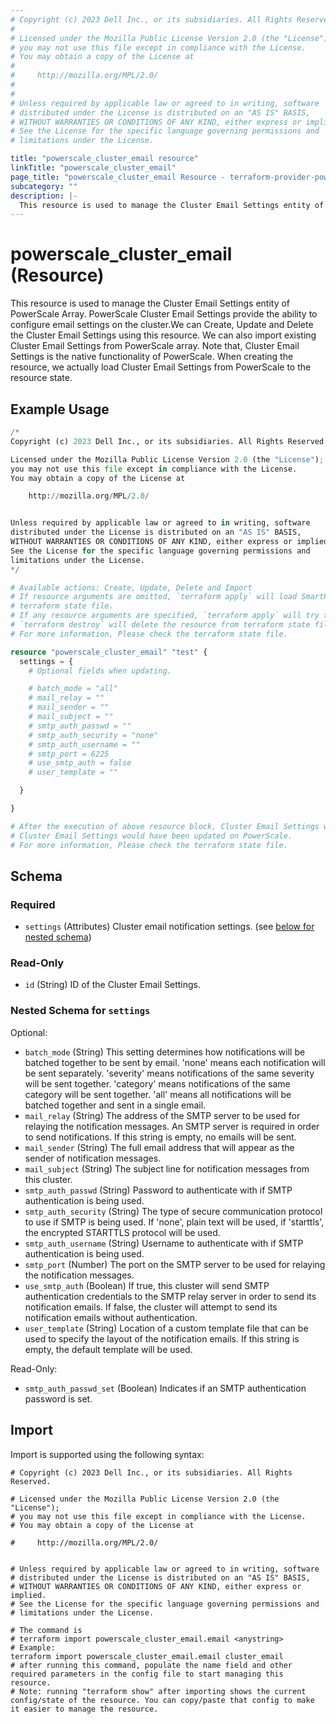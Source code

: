 ```yaml
---
# Copyright (c) 2023 Dell Inc., or its subsidiaries. All Rights Reserved.
#
# Licensed under the Mozilla Public License Version 2.0 (the "License");
# you may not use this file except in compliance with the License.
# You may obtain a copy of the License at
#
#     http://mozilla.org/MPL/2.0/
#
#
# Unless required by applicable law or agreed to in writing, software
# distributed under the License is distributed on an "AS IS" BASIS,
# WITHOUT WARRANTIES OR CONDITIONS OF ANY KIND, either express or implied.
# See the License for the specific language governing permissions and
# limitations under the License.

title: "powerscale_cluster_email resource"
linkTitle: "powerscale_cluster_email"
page_title: "powerscale_cluster_email Resource - terraform-provider-powerscale"
subcategory: ""
description: |-
  This resource is used to manage the Cluster Email Settings entity of PowerScale Array. PowerScale Cluster Email Settings provide the ability to configure email settings on the cluster.We can Create, Update and Delete the Cluster Email Settings using this resource. We can also import existing Cluster Email Settings from PowerScale array. Note that, Cluster Email Settings is the native functionality of PowerScale. When creating the resource, we actually load Cluster Email Settings from PowerScale to the resource state.
---
```


# powerscale_cluster_email (Resource)

This resource is used to manage the Cluster Email Settings entity of PowerScale Array. PowerScale Cluster Email Settings provide the ability to configure email settings on the cluster.We can Create, Update and Delete the Cluster Email Settings using this resource. We can also import existing Cluster Email Settings from PowerScale array. Note that, Cluster Email Settings is the native functionality of PowerScale. When creating the resource, we actually load Cluster Email Settings from PowerScale to the resource state.


## Example Usage

```terraform
/*
Copyright (c) 2023 Dell Inc., or its subsidiaries. All Rights Reserved.

Licensed under the Mozilla Public License Version 2.0 (the "License");
you may not use this file except in compliance with the License.
You may obtain a copy of the License at

    http://mozilla.org/MPL/2.0/


Unless required by applicable law or agreed to in writing, software
distributed under the License is distributed on an "AS IS" BASIS,
WITHOUT WARRANTIES OR CONDITIONS OF ANY KIND, either express or implied.
See the License for the specific language governing permissions and
limitations under the License.
*/

# Available actions: Create, Update, Delete and Import
# If resource arguments are omitted, `terraform apply` will load SmartPools Settings from PowerScale, and save to
# terraform state file.
# If any resource arguments are specified, `terraform apply` will try to load SmartPools Settings (if not loaded) and update the settings.
# `terraform destroy` will delete the resource from terraform state file rather than deleting SmartPools Settings from PowerScale.
# For more information, Please check the terraform state file.

resource "powerscale_cluster_email" "test" {
  settings = {
    # Optional fields when updating.

    # batch_mode = "all"
    # mail_relay = ""
    # mail_sender = ""
    # mail_subject = ""
    # smtp_auth_passwd = ""
    # smtp_auth_security = "none"
    # smtp_auth_username = ""
    # smtp_port = 6225
    # use_smtp_auth = false
    # user_template = ""

  }

}

# After the execution of above resource block, Cluster Email Settings would have been cached in terraform state file, and
# Cluster Email Settings would have been updated on PowerScale.
# For more information, Please check the terraform state file.
```

<!-- schema generated by tfplugindocs -->
## Schema

### Required

- `settings` (Attributes) Cluster email notification settings. (see [below for nested schema](#nestedatt--settings))

### Read-Only

- `id` (String) ID of the Cluster Email Settings.

<a id="nestedatt--settings"></a>
### Nested Schema for `settings`

Optional:

- `batch_mode` (String) This setting determines how notifications will be batched together to be sent by email.  'none' means each notification will be sent separately.  'severity' means notifications of the same severity will be sent together.  'category' means notifications of the same category will be sent together.  'all' means all notifications will be batched together and sent in a single email.
- `mail_relay` (String) The address of the SMTP server to be used for relaying the notification messages.  An SMTP server is required in order to send notifications.  If this string is empty, no emails will be sent.
- `mail_sender` (String) The full email address that will appear as the sender of notification messages.
- `mail_subject` (String) The subject line for notification messages from this cluster.
- `smtp_auth_passwd` (String) Password to authenticate with if SMTP authentication is being used.
- `smtp_auth_security` (String) The type of secure communication protocol to use if SMTP is being used.  If 'none', plain text will be used, if 'starttls', the encrypted STARTTLS protocol will be used.
- `smtp_auth_username` (String) Username to authenticate with if SMTP authentication is being used.
- `smtp_port` (Number) The port on the SMTP server to be used for relaying the notification messages.
- `use_smtp_auth` (Boolean) If true, this cluster will send SMTP authentication credentials to the SMTP relay server in order to send its notification emails.  If false, the cluster will attempt to send its notification emails without authentication.
- `user_template` (String) Location of a custom template file that can be used to specify the layout of the notification emails.  If this string is empty, the default template will be used.

Read-Only:

- `smtp_auth_passwd_set` (Boolean) Indicates if an SMTP authentication password is set.

## Import

Import is supported using the following syntax:

```shell
# Copyright (c) 2023 Dell Inc., or its subsidiaries. All Rights Reserved.

# Licensed under the Mozilla Public License Version 2.0 (the "License");
# you may not use this file except in compliance with the License.
# You may obtain a copy of the License at

#     http://mozilla.org/MPL/2.0/


# Unless required by applicable law or agreed to in writing, software
# distributed under the License is distributed on an "AS IS" BASIS,
# WITHOUT WARRANTIES OR CONDITIONS OF ANY KIND, either express or implied.
# See the License for the specific language governing permissions and
# limitations under the License.

# The command is
# terraform import powerscale_cluster_email.email <anystring>
# Example:
terraform import powerscale_cluster_email.email cluster_email
# after running this command, populate the name field and other required parameters in the config file to start managing this resource.
# Note: running "terraform show" after importing shows the current config/state of the resource. You can copy/paste that config to make it easier to manage the resource.
```